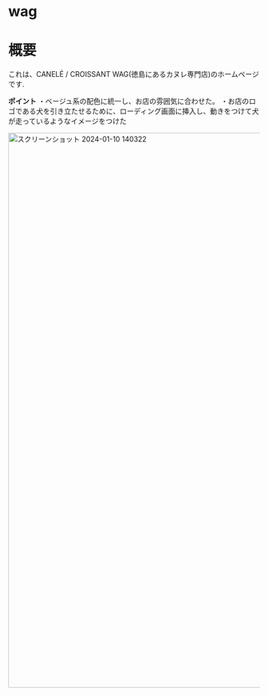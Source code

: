 # wag
# 概要
これは、CANELÉ / CROISSANT﻿ WAG(徳島にあるカヌレ専門店)のホームページです.

**ポイント**
・ベージュ系の配色に統一し、お店の雰囲気に合わせた。
・お店のロゴである犬を引き立たせるために、ローディング画面に挿入し、動きをつけて犬が走っているようなイメージをつけた

<img width="1111" alt="スクリーンショット 2024-01-10 140322" src="https://github.com/ayukasaijo1103/wag/assets/135251771/42346f82-ee1b-4d2b-bd54-3daf07815f3f">
